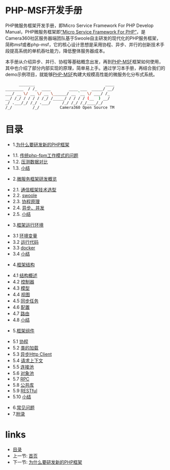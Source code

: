 # PHP-MSF开发手册

PHP微服务框架开发手册，即Micro Service Framework For PHP Develop Manual，PHP微服务框架即[“Micro Service Framework For PHP”](https://github.com/pinguo/php-msf)，是Camera360社区服务器端团队基于Swoole自主研发的现代化的PHP服务框架，简称msf或者php-msf，它的核心设计思想是采用协程、异步、并行的创新技术手段提高系统的单机吞吐能力，降低整体服务器成本。

本手册从介绍异步、并行、协程等基础概念出发，再到[PHP-MSF](https://github.com/pinguo/php-msf)框架如何使用，其中也介绍了部分内部实现的原理，简单易上手。通过学习本手册，再结合我们的demo示例项目，就能够[PHP-MSF](https://github.com/pinguo/php-msf)构建大规模高性能的微服务化分布式系统。

```bash
      _______                               ____
________  / /_  ____        ____ ___  _____/ __/
___/ __ \/ __ \/ __ \______/ __ `__ \/ ___/ /_
__/ /_/ / / / / /_/ /_____/ / / / / (__  ) __/
_/ .___/_/ /_/ .___/     /_/ /_/ /_/____/_/
/_/         /_/         Camera360 Open Source TM
```

# 目录

* 1.[为什么要研发新的PHP框架](01.0-为什么要研发新的PHP框架.md)
 - 1.1. [传统php-fpm工作模式的问题](01.1-传统php-fpm工作模式的问题.md)
 - 1.2. [压测数据对比](01.2-压测数据对比.md)
 - 1.3. [小结](01.3-小结.md)
* 2.[微服务框架研发概览](02.0-微服务框架研发概览.md)
 - 2.1. [通信框架技术选型](02.1-通信框架技术选型.md)
 - 2.2. [swoole](02.2-swoole.md)
 - 2.3. [协程原理](02.3-协程原理.md)
 - 2.4. [异步、并发](02.4-异步、并发.md)
 - 2.5. [小结](02.5-小结.md)
* 3.[框架运行环境](03.0-框架运行环境.md)
 - 3.1 [环境变量](03.1-环境变量.md)
 - 3.2 [运行代码](03.2-运行代码.md)
 - 3.3 [docker](03.3-docker.md)
 - 3.4 [小结](03.4-小结.md)
* 4.[框架结构](04.0-框架结构.md)
 - 4.1 [结构概述](04.1-结构概述.md)
 - 4.2 [控制器](04.2-控制器.md)
 - 4.3 [模型](04.3-模型.md)
 - 4.4 [视图](04.4-视图.md)
 - 4.5 [同步任务](04.5-同步任务.md)
 - 4.6 [配置](04.6-配置.md)
 - 4.7 [路由](04.7-路由.md)
 - 4.8 [小结](04.8-小结.md)
* 5.[框架组件](05.0-框架组件.md)
 - 5.1 [协程](05.1-协程.md)
 - 5.2 [类的加载](05.2-类的加载.md)
 - 5.3 [异步Http Client](05.3-异步Http%20Client.md)
 - 5.4 [请求上下文](05.4-请求上下文.md)
 - 5.5 [连接池](05.5-连接池.md)
 - 5.6 [对象池](05.6-对象池.md)
 - 5.7 [RPC](05.7-RPC.md)
 - 5.8 [公共库](05.8-公共库.md)
 - 5.9 [RESTful](05.9-RESTful.md)
 - 5.10 [小结](05.10-小结.md)
* 6.[常见问题](06.0-常见问题.md)
* 7.[附录](07.0-附录.md)
# links
  * [目录](<README.md>)
  * 上一节: [首页](<../README.md>)
  * 下一节: [为什么要研发新的PHP框架](<01.0-为什么要研发新的PHP框架.md>)